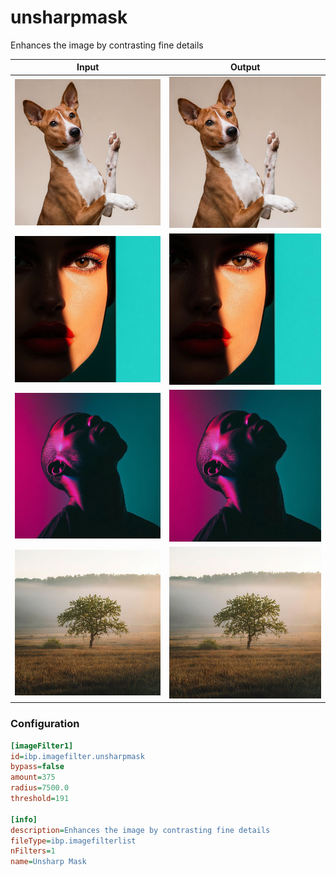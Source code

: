 # unsharpmask

Enhances the image by contrasting fine details

| Input | Output |
|--------|--------|
| ![dog](../assets/img_in/dog.jpg) | ![dog_unsharpmask](../assets/img_out/dog_unsharpmask.jpg) |
| ![female](../assets/img_in/female.jpg) | ![female_unsharpmask](../assets/img_out/female_unsharpmask.jpg) |
| ![male](../assets/img_in/male.jpg) | ![male_unsharpmask](../assets/img_out/male_unsharpmask.jpg) |
| ![tree](../assets/img_in/tree.jpg) | ![tree_unsharpmask](../assets/img_out/tree_unsharpmask.jpg) |

### Configuration

```ini
[imageFilter1]
id=ibp.imagefilter.unsharpmask
bypass=false
amount=375
radius=7500.0
threshold=191

[info]
description=Enhances the image by contrasting fine details
fileType=ibp.imagefilterlist
nFilters=1
name=Unsharp Mask


```

